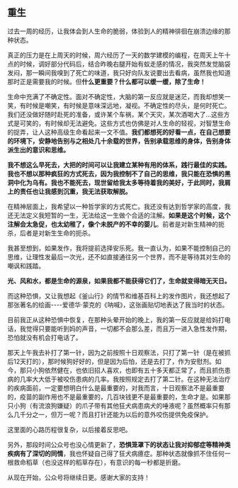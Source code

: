 ## 重生

过去一周的经历，让我体会到人生命的脆弱，体验到人的精神徘徊在崩溃边缘的那种状态。

真正的压力是在上周天的时候，周六经历了一天的数学建模的编程，在周天上午十点的时候，调好部分代码后，结合昨晚右腿开始有蚁走感的情况，我突然发觉脑袋发闷，那一瞬间我嗅到了死亡的味道，我只好向队友说要出去看病，虽然我也知道那时正是需要我的时候。但**什么更重要？什么都可以缓一缓，除了生命！**

生命中充满了不确定性。面对不确定性，大脑的第一反应就是迷茫，而我却想笑一笑，有时候是嘲笑，有时候是意味深远地，凝视。不确定性的尽头，是何时死亡。我们还没做好随时赴死的准备，或许某个车祸，某个天灾，某次酒喝大了...这些方式是可笑的，有时候却无法避免。这些方式也仿佛是对人生命的轻视，对智慧生命的捉弄，让人这种高级生命看起来一文不值。**我们都想死的好看一点，在自己想要的环境下，安静地告别与之相处几十余载的世界，告别承载思维的身体，告别身体派生出的意识和思维。**

**我不想这么早死去，大把的时间可以让我建立某种有用的体系，践行最佳的实践。我也不想以那种疯狂的方式死去，因为我控制不了自己的思维，我只能在恐惧的黑洞中化为乌有。我也不能死去，现世留给我太多等待着我的美好，于此同时，我肩上的责任也让我感到沉重，我无法获取解脱。**

在精神层面上，我希望以一种哲学家的方式死亡。我还没有达到哲学家的高度，我还无法定义我短暂的一生，无法给这一生做个合适的注解。**如果是这个时候，这个注解会太急促，也太幼稚了，像个未脱产的不幸的婴儿**。前者是对新生精神的扼杀，后者是对新生生命的扼杀。

我甚至想到，如果发作，我将提前选择安乐死。我一直认为，如果不能控制自己的思维，让理性发最后一次光，还不如直接通往另一个世界，而不是等待其对生命的嘲讽和践踏。

**光、风和水，都是生命的源泉，如果我都不能获得它们了，生命就变得暗无天日。**

而这种恐惧，又让我想起《釜山行》的情节和维基百科上的发作图片，我还想起了那张著名的绘画----爱德华·蒙克的《呐喊》，这张画贴切地表达了我当时的状态。

目前我正从这种恐惧中恢复，在那种头晕开始的晚上，我的第一反应就是给妈打电话，我觉得只要能听到妈的声音，一切都不会那么差，而且万一进入急性发作期，恐怕就没有机会打电话了。

那天上午我去补打了第一针，因为之前按照十日观察法，只打了第一针（是在被抓后12天打的），那时候狗好好的，但是因为后怕，还是去打了，作为安慰剂。如今，那只小狗依然健在，也依旧招人喜欢，也即有五十多天都正常了，而且抓伤患病的几率大大低于被咬伤患病的几率。我按照规定去打了第二针。在这种无法治疗的疾病面前，一定要想明白什么是最重要的，对我而言，十日观察法不是最重要的，疫苗的副作用也不是最重要的，几百块钱更不是最重要的，生命才是。如果那只小狗（有流浪狗嫌疑）的爪子带有其他狂犬病患病犬的唾液呢？虽然概率只有那么几千分之一，但万一呢？而且打针还能为以后的意外咬伤提供免疫保护。

这里面的心路历程很复杂，以后接着反思吧。

另外，那段时间公众号也没心情更新了，**恐惧笼罩下的状态让我对抑郁症等精神类疾病有了深切的同情**，我也怀疑自己得了狂犬病癔症。那种状态就像抓不住任何一根救命稻草（也没这样的稻草存在），有意识的每一秒都是折磨。

从现在开始，公众号将继续日更。感谢大家的支持！